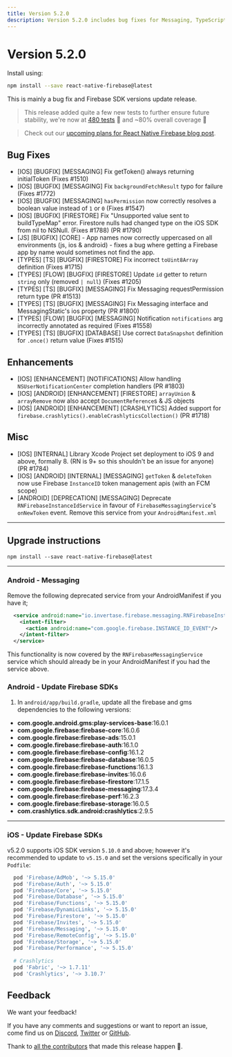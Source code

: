 ```yaml
---
title: Version 5.2.0
description: Version 5.2.0 includes bug fixes for Messaging, TypeScript, Flow and enhancements for Notifications, Firestore and Crashlytics.
---
```


# Version 5.2.0

Install using:
 
```bash
npm install --save react-native-firebase@latest
```

This is mainly a bug fix and Firebase SDK versions update release.

> This release added quite a few new tests to further ensure future stability, we're now at [480 tests](https://github.com/invertase/react-native-firebase/tree/master/tests/e2e) 🤯 and ~80% overall coverage 🎉
 
> Check out our [upcoming plans for React Native Firebase blog post](https://blog.invertase.io/react-native-firebase-2019-7e334ca9bcc6).

## Bug Fixes

 - [IOS] [BUGFIX] [MESSAGING] Fix getToken() always returning initialToken (Fixes #1510)
 - [IOS] [BUGFIX] [MESSAGING] Fix `backgroundFetchResult` typo for failure (Fixes #1772)
 - [IOS] [BUGFIX] [MESSAGING] `hasPermission` now correctly resolves a boolean value instead of `1` or `0` (Fixes #1547)
 - [IOS] [BUGFIX] [FIRESTORE] Fix "Unsupported value sent to buildTypeMap" error. Firestore nulls had changed type on the iOS SDK from nil to NSNull. (Fixes #1788) (PR #1790)
 - [JS] [BUGFIX] [CORE] - App names now correctly uppercased on all environments (js, ios & android) - fixes a bug where getting a Firebase app by name would sometimes not find the app.
 - [TYPES] [TS] [BUGFIX] [FIRESTORE] Fix incorrect `toUint8Array` definition (Fixes #1715)
 - [TYPES] [FLOW] [BUGFIX] [FIRESTORE] Update `id` getter to return `string` only (removed `| null`) (Fixes #1205)
 - [TYPES] [TS] [BUGFIX] [MESSAGING] Fix Messaging requestPermission return type (PR #1513)
 - [TYPES] [TS] [BUGFIX] [MESSAGING] Fix Messaging interface and MessagingStatic's ios property (PR #1800)
 - [TYPES] [FLOW] [BUGFIX] [MESSAGING] Notification `notifications` arg incorrectly annotated as required (Fixes #1558)
 - [TYPES] [TS] [BUGFIX] [DATABASE] Use correct `DataSnapshot` definition for `.once()` return value (Fixes #1515) 
 
## Enhancements
 
 - [IOS] [ENHANCEMENT] [NOTIFICATIONS] Allow handling `NSUserNotificationCenter` completion handlers (PR #1803)
 - [IOS] [ANDROID] [ENHANCEMENT] [FIRESTORE] `arrayUnion` & `arrayRemove` now also accept `DocumentReference`s & JS objects
 - [IOS] [ANDROID] [ENHANCEMENT] [CRASHLYTICS] Added support for `firebase.crashlytics().enableCrashlyticsCollection()` (PR #1718)
 
## Misc

 - [IOS] [INTERNAL] Library Xcode Project set deployment to iOS 9 and above, formally 8. (RN is 9+ so this shouldn't be an issue for anyone) (PR #1784)
 - [IOS] [ANDROID] [INTERNAL] [MESSAGING] `getToken` & `deleteToken` now use Firebase `InstanceID` token management apis (with an FCM scope)
 - [ANDROID] [DEPRECATION] [MESSAGING] Deprecate `RNFirebaseInstanceIdService` in favour of `FirebaseMessagingService`'s `onNewToken` event. Remove this service from your `AndroidManifest.xml`
 
----

## Upgrade instructions

```
npm install --save react-native-firebase@latest
```

----
### Android - Messaging

Remove the following deprecated service from your AndroidManifest if you have it;

```xml
  <service android:name="io.invertase.firebase.messaging.RNFirebaseInstanceIdService">
    <intent-filter>
      <action android:name="com.google.firebase.INSTANCE_ID_EVENT"/>
    </intent-filter>
  </service>
```

This functionality is now covered by the `RNFirebaseMessagingService` service which should already be in your AndroidManifest if you had the service above.

### Android - Update Firebase SDKs

1) In `android/app/build.gradle`, update all the firebase and gms dependencies to the following versions:

- **com.google.android.gms:play-services-base**:16.0.1
- **com.google.firebase:firebase-core**:16.0.6
- **com.google.firebase:firebase-ads**:15.0.1
- **com.google.firebase:firebase-auth**:16.1.0
- **com.google.firebase:firebase-config**:16.1.2
- **com.google.firebase:firebase-database**:16.0.5
- **com.google.firebase:firebase-functions**:16.1.3
- **com.google.firebase:firebase-invites**:16.0.6
- **com.google.firebase:firebase-firestore**:17.1.5
- **com.google.firebase:firebase-messaging**:17.3.4
- **com.google.firebase:firebase-perf**:16.2.3
- **com.google.firebase:firebase-storage**:16.0.5
- **com.crashlytics.sdk.android:crashlytics**:2.9.5

---

### iOS - Update Firebase SDKs

v5.2.0 supports iOS SDK version `5.10.0` and above; however it's recommended to update to `v5.15.0` and set the versions specifically in your `Podfile`:

```ruby
  pod 'Firebase/AdMob', '~> 5.15.0'
  pod 'Firebase/Auth', '~> 5.15.0'
  pod 'Firebase/Core', '~> 5.15.0'
  pod 'Firebase/Database', '~> 5.15.0'
  pod 'Firebase/Functions', '~> 5.15.0'
  pod 'Firebase/DynamicLinks', '~> 5.15.0'
  pod 'Firebase/Firestore', '~> 5.15.0'
  pod 'Firebase/Invites', '~> 5.15.0'
  pod 'Firebase/Messaging', '~> 5.15.0'
  pod 'Firebase/RemoteConfig', '~> 5.15.0'
  pod 'Firebase/Storage', '~> 5.15.0'
  pod 'Firebase/Performance', '~> 5.15.0'
  
  # Crashlytics
  pod 'Fabric', '~> 1.7.11'
  pod 'Crashlytics', '~> 3.10.7'
```

## Feedback

We want your feedback!

If you have any comments and suggestions or want to report an issue, come find us on [Discord](https://discord.gg/C9aK28N), [Twitter](https://twitter.com/rnfirebase) or [GitHub](https://github.com/invertase/react-native-firebase).

Thank to [all the contributors](https://github.com/invertase/react-native-firebase/graphs/contributors?from=2018-06-28&to=2020-01-01&type=c) that made this release happen 💛. 
